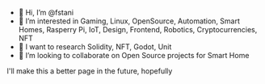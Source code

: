 - 👋 Hi, I’m @fstani
- 👀 I’m interested in Gaming, Linux, OpenSource, Automation, Smart Homes, Rasperry Pi, IoT, Design, Frontend, Robotics, Cryptocurrencies, NFT
- 🌱 I want to research Solidity, NFT, Godot, Unit
- 💞️ I’m looking to collaborate on Open Source projects for Smart Home

I'll make this a better page in the future, hopefully
